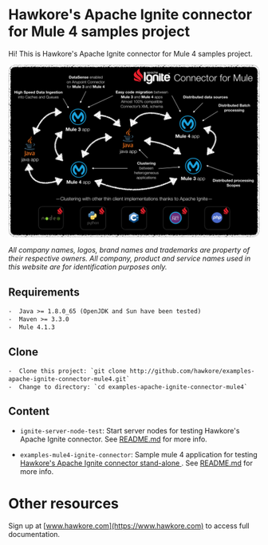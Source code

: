 # Hawkore's Apache Ignite connector for Mule 4 samples project

Hi! This is Hawkore's Apache Ignite connector for Mule 4 samples project.

![connector](assets/connector.png)

*All company names, logos, brand names and trademarks are property of their respective owners. All company, product and service names used in this website are for identification purposes only.*

## Requirements

	-  Java >= 1.8.0_65 (OpenJDK and Sun have been tested)
	-  Maven >= 3.3.0
	-  Mule 4.1.3

## Clone

	-  Clone this project: `git clone http://github.com/hawkore/examples-apache-ignite-connector-mule4.git`
	-  Change to directory: `cd examples-apache-ignite-connector-mule4`


## Content

* `ignite-server-node-test`: Start server nodes for testing Hawkore's Apache Ignite connector. See [README.md](ignite-server-node-test/README.md) for more info.

* `examples-mule4-ignite-connector`: Sample mule 4 application for testing [Hawkore's Apache Ignite connector stand-alone
](https://docs.hawkore.com/private/apache-ignite-connector-standalone/). See [README.md](examples-mule4-ignite-connector/README.md) for more info.

# Other resources

Sign up at [www.hawkore.com](https://www.hawkore.com) to access full documentation.
